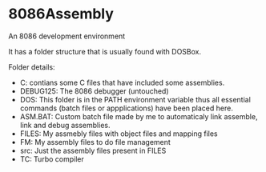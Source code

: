 # 8086Assembly

An 8086 development environment

It has a folder structure that is usually found with DOSBox.

Folder details:
 - C: contians some C files that have included some assemblies.
 - DEBUG125: The 8086 debugger (untouched)
 - DOS: This folder is in the PATH environment variable thus all essential commands (batch files or appplications) have been placed here.
  - ASM.BAT: Custom batch file made by me to automaticaly link assemble, link and debug assemblies.
 - FILES: My assmebly files with object files and mapping files
 - FM: My assembly files to do file management
 - src: Just the assembly files present in FILES
 - TC: Turbo compiler
